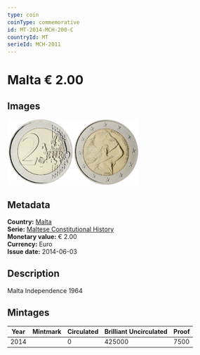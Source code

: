 ```yaml
---
type: coin
coinType: commemorative
id: MT-2014-MCH-200-C
countryId: MT
serieId: MCH-2011
---
```


# Malta € 2.00

## Images

<img src="../../Images/common-2007-200.webp" height="150" alt="Front image"><img src="Images/MT-2014-200.webp" height="150" alt="Back image">

## Metadata

**Country:** [Malta](../../Countries/Malta/index.md)\
**Serie:** [Maltese Constitutional History](index.md)\
**Monetary value:** € 2.00\
**Currency:** Euro\
**Issue date:** 2014-06-03

## Description

Malta Independence 1964

## Mintages

| Year | Mintmark | Circulated | Brilliant Uncirculated | Proof |
| ---- | -------- | ---------- | ---------------------- | ----- |
| 2014 |          | 0          | 425000                 | 7500  |
